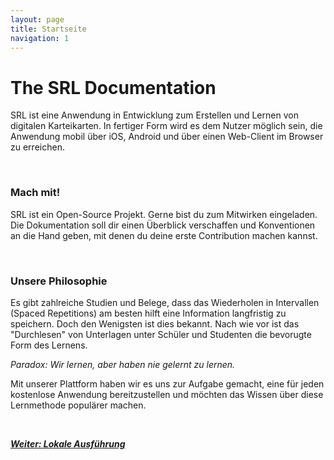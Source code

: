 ```yaml
---
layout: page
title: Startseite
navigation: 1
---
```


# The SRL Documentation

SRL ist eine Anwendung in Entwicklung zum Erstellen und Lernen von digitalen Karteikarten. In fertiger Form wird es dem Nutzer möglich sein, die Anwendung mobil über iOS, Android und über einen Web-Client im Browser zu erreichen.

<br/>

### Mach mit!
SRL ist ein Open-Source Projekt. Gerne bist du zum Mitwirken eingeladen. Die Dokumentation soll dir einen Überblick verschaffen und Konventionen an die Hand geben, mit denen du deine erste Contribution machen kannst.

<br/>

### Unsere Philosophie
Es gibt zahlreiche Studien und Belege, dass das Wiederholen in Intervallen (Spaced Repetitions) am besten hilft eine Information langfristig zu speichern. Doch den Wenigsten ist dies bekannt. Nach wie vor ist das "Durchlesen" von Unterlagen unter Schüler und Studenten die bevorugte Form des Lernens.

*Paradox: Wir lernen, aber haben nie gelernt zu lernen.*

Mit unserer Plattform haben wir es uns zur Aufgabe gemacht, eine für jeden kostenlose Anwendung bereitzustellen und möchten das Wissen über diese Lernmethode populärer machen.

<br/>

[***Weiter: Lokale Ausführung***](/srscs-doc/quick-start.html)